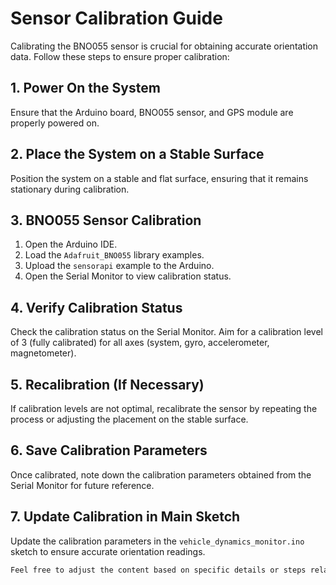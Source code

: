 # Sensor Calibration Guide

Calibrating the BNO055 sensor is crucial for obtaining accurate orientation data. Follow these steps to ensure proper calibration:

## 1. Power On the System

Ensure that the Arduino board, BNO055 sensor, and GPS module are properly powered on.

## 2. Place the System on a Stable Surface

Position the system on a stable and flat surface, ensuring that it remains stationary during calibration.

## 3. BNO055 Sensor Calibration

1. Open the Arduino IDE.
2. Load the `Adafruit_BNO055` library examples.
3. Upload the `sensorapi` example to the Arduino.
4. Open the Serial Monitor to view calibration status.

## 4. Verify Calibration Status

Check the calibration status on the Serial Monitor. Aim for a calibration level of 3 (fully calibrated) for all axes (system, gyro, accelerometer, magnetometer).

## 5. Recalibration (If Necessary)

If calibration levels are not optimal, recalibrate the sensor by repeating the process or adjusting the placement on the stable surface.

## 6. Save Calibration Parameters

Once calibrated, note down the calibration parameters obtained from the Serial Monitor for future reference.

## 7. Update Calibration in Main Sketch

Update the calibration parameters in the `vehicle_dynamics_monitor.ino` sketch to ensure accurate orientation readings.

```markdown
Feel free to adjust the content based on specific details or steps related to your project.

